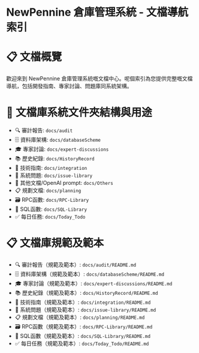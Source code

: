 # NewPennine 倉庫管理系統 - 文檔導航索引

# 📋 文檔概覽

歡迎來到 NewPennine 倉庫管理系統嘅文檔中心。呢個索引為您提供完整嘅文檔導航，包括開發指南、專家討論、問題庫同系統架構。

# 📁 文檔庫系統文件夾結構與用途

- 🔍 審計報告: `docs/audit`
- 🗄️ 資料庫架構: `docs/databaseScheme`
- 🎓 專家討論: `docs/expert-discussions`
- 📚 歷史紀錄: `docs/HistoryRecord`
- 📝 技術指南: `docs/integration`
- 🚨 系統問題: `docs/issue-library`
- 📝 其他文檔/OpenAI prompt: `docs/Others`
- 📋 規劃文檔: `docs/planning`
- 🗃️ RPC函數: `docs/RPC-Library`
- 💾 SQL函數: `docs/SQL-Library`
- ✅ 每日任務: `docs/Today_Todo`

# 📋 文檔庫規範及範本

- 🔍 審計報告（規範及範本）: `docs/audit/README.md`
- 🗄️ 資料庫架構（規範及範本）: `docs/databaseScheme/README.md`
- 🎓 專家討論（規範及範本）: `docs/expert-discussions/README.md`
- 📚 歷史紀錄（規範及範本）: `docs/HistoryRecord/README.md`
- 📝 技術指南（規範及範本）: `docs/integration/README.md`
- 🚨 系統問題（規範及範本）: `docs/issue-library/README.md`
- 📋 規劃文檔（規範及範本）: `docs/planning/README.md`
- 🗃️ RPC函數（規範及範本）: `docs/RPC-Library/README.md`
- 💾 SQL函數（規範及範本）: `docs/SQL-Library/README.md`
- ✅ 每日任務（規範及範本）: `docs/Today_Todo/README.md`
